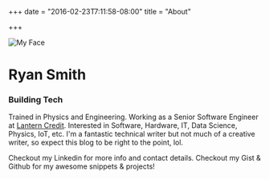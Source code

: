 +++
date = "2016-02-23T7:11:58-08:00"
title = "About"

+++

![My Face](https://lh3.googleusercontent.com/-7p1ZN9D7SvY/AAAAAAAAAAI/AAAAAAAAAAA/AAomvV2AExX2i-Iopp84-9f60J44Taurcw/s192-c-mo/photo.jpg)

# Ryan Smith

### Building Tech

Trained in Physics and Engineering. Working as a Senior Software Engineer at [Lantern Credit](www.lanterncredit.com). Interested in Software, Hardware, IT, Data Science, Physics, IoT, etc. I'm a fantastic technical writer but not much of a creative writer, so expect this blog to be right to the point, lol. 

Checkout my Linkedin for more info and contact details. Checkout my Gist & Github for my awesome snippets & projects!